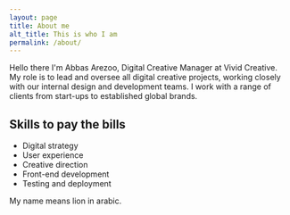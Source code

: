 ```yaml
---
layout: page
title: About me
alt_title: This is who I am
permalink: /about/
---
```


Hello there I'm Abbas Arezoo, Digital Creative Manager at Vivid Creative. My role is to lead and oversee all digital creative projects, working closely with our internal design and development teams. I work with a range of clients from start-ups to established global brands.

## Skills to pay the bills

- Digital strategy
- User experience
- Creative direction
- Front-end development
- Testing and deployment

My name means lion in arabic.
